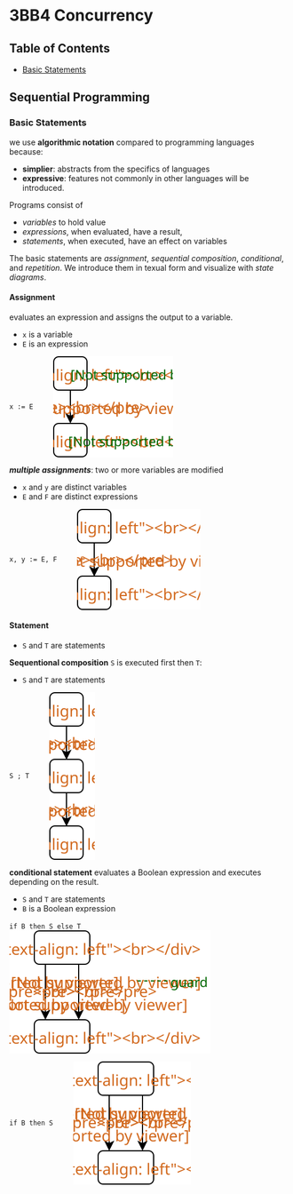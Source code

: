 # 3BB4 Concurrency

## Table of Contents
- [Basic Statements](#basic-statements)

## Sequential Programming

### Basic Statements

we use __algorithmic notation__ compared to programming languages because:
* __simplier__: abstracts from the specifics of languages
* __expressive__: features not commonly in other languages will be introduced.

Programs consist of 
* _variables_ to hold value
* _expressions_, when evaluated, have a result,
* _statements_, when executed, have an effect on variables

The basic statements are _assignment_, _sequential composition_, _conditional_, and _repetition_. We introduce them in texual form and visualize with _state diagrams_.

#### Assignment

evaluates an expression and assigns the output to a variable.

* `x` is a variable
* `E` is an expression

` x := E `
&emsp;&emsp;
<img style="vertical-align: middle" src="./1_SP/Assignment.svg">

**_multiple assignments_**: two or more variables are modified

* `x` and `y` are distinct variables
* `E` and `F` are distinct expressions

` x, y := E, F `
&emsp;&emsp;
<img style="vertical-align: middle" src="./1_SP/MultipleAssignments.svg">

#### Statement

* `S` and `T` are statements

__Sequentional composition__ `S` is executed first then `T`:

* `S` and `T` are statements

` S ; T `
&emsp;&emsp;
<img style="vertical-align: middle" src="./1_SP/SequentialComposition.svg">

__conditional statement__ evaluates a Boolean expression and executes depending on the result.

* `S` and `T` are statements
* `B` is a Boolean expression

` if B then S else T `
&emsp;&emsp;
<img style="vertical-align: middle" src="./1_SP/Conditional2.svg">

` if B then S `
&emsp;&emsp;
<img style="vertical-align: middle" src="./1_SP/Conditional1.svg">
